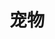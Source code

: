 # 宠物
<frame ribbon="Day 9" src="//player.bilibili.com/player.html?aid=569061643&bvid=BV1fv4y157VC&cid=1070320306&p=9" scrolling="no" border="0" frameborder="no" framespacing="0" allowfullscreen="true"> </frame>
<br />
<dialog>
# Do you have any pets?
## No, I don't. What about you?
# I have a dog. I [rescued/v.] him from the dog [shelter/n./2] three years ago.
He's five years old.
## what [breed/n.] is he?
# He's a Golden Retriever.
## That's nice. I would like a dog but my [landlord/n.] does not allow pets.
It's written in my apartment [lease/n./2].
# I'm sorry to hear that.
## That's OK. At least I save money by not buying dog food or paying vet bills.
# Maybe you can [dog-sit/v.] for me when I'm away this summer.
## Sure! I'd be happy to, as long as you're willing to pay.
</dialog>

